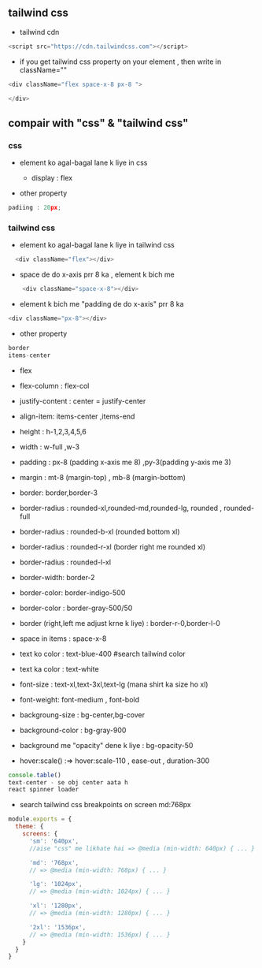 ## tailwind css

- tailwind cdn
```js
<script src="https://cdn.tailwindcss.com"></script>
```
- if you get tailwind css property on your element , then write in className=""
```js
<div className="flex space-x-8 px-8 ">

</div>
```
## compair with "css" & "tailwind css"

 ### css
 
- element ko agal-bagal lane k liye in css
  
  - display : flex
- other property
```js
padiing : 20px;

```

 ### tailwind css 
 
 - element ko agal-bagal lane k liye in tailwind css
```js
  <div className="flex"></div>
```
- space de do x-axis prr 8 ka , element k bich me
```js
    <div className="space-x-8"></div>
```
- element k bich me "padding de do x-axis" prr 8 ka 
```js
<div className="px-8"></div>
```
- other property
```js
border
items-center
```
- flex
- flex-column : flex-col
- justify-content : center = justify-center
- align-item: items-center ,items-end

- height : h-1,2,3,4,5,6
- width : w-full ,w-3

- padding : px-8 (padding x-axis me 8) ,py-3(padding y-axis me 3)
- margin : mt-8 (margin-top) , mb-8 (margin-bottom)

- border: border,border-3
- border-radius : rounded-xl,rounded-md,rounded-lg, rounded , rounded-full
- border-radius : rounded-b-xl (rounded bottom xl) 
- border-radius : rounded-r-xl (border right me rounded xl)
- border-radius : rounded-l-xl 
- border-width: border-2
- border-color: border-indigo-500
- border-color : border-gray-500/50
- border (right,left me adjust krne k liye) : border-r-0,border-l-0

- space in items : space-x-8

- text ko color : text-blue-400 #search tailwind color
- text ka color : text-white

- font-size : text-xl,text-3xl,text-lg (mana shirt ka size ho xl)
- font-weight: font-medium , font-bold

- backgroung-size : bg-center,bg-cover
- background-color : bg-gray-900 
- background me "opacity" dene k liye : bg-opacity-50

- hover:scale() :=> hover:scale-110 ,
                     ease-out ,
                     duration-300

```js
console.table()
text-center - se obj center aata h
react spinner loader
```
- search tailwind css breakpoints on screen md:768px
```js
module.exports = {
  theme: {
    screens: {
      'sm': '640px',
      //aise "css" me likhate hai => @media (min-width: 640px) { ... } 

      'md': '768px',
      // => @media (min-width: 768px) { ... }

      'lg': '1024px',
      // => @media (min-width: 1024px) { ... }

      'xl': '1280px',
      // => @media (min-width: 1280px) { ... }

      '2xl': '1536px',
      // => @media (min-width: 1536px) { ... }
    }
  }
}

```